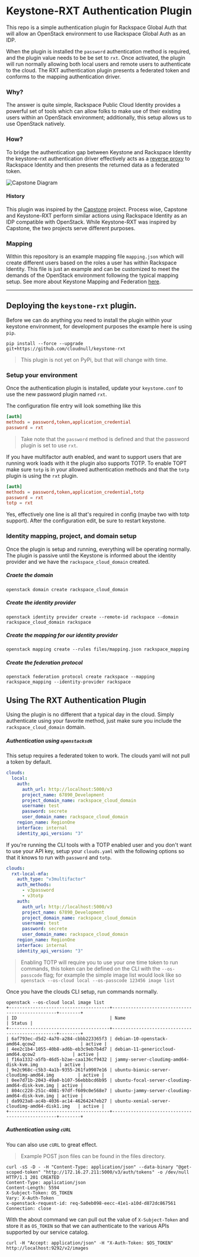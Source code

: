 # Keystone-RXT Authentication Plugin

This repo is a simple authentication plugin for Rackspace Global Auth that will allow an OpenStack environment to use
Rackspace Global Auth as an IDP.

When the plugin is installed the `password` authentication method is required, and the plugin value needs to be be set
to `rxt`. Once activated, the plugin will run normally allowing both local users and remote users to authenticate to
the cloud. The RXT authentication plugin presents a federated token and conforms to the mapping authentication driver.

### Why?

The answer is quite simple, Rackspace Public Cloud Identity provides a powerful set of tools which can allow folks
to make use of their existing users within an OpenStack environment; additionally, this setup allows us to use
OpenStack natively.

### How?

To bridge the authentication gap between Keystone and Rackspace Identity the keystone-rxt authentication driver
effectively acts as a [reverse proxy](https://en.wikipedia.org/wiki/Reverse_proxy) to Rackspace Identity and
then presents the returned data as a federated token.

![Capstone Diagram](files/capstone.png "Capstone reverse proxy image https://github.com/rackerlabs/capstone")

#### History

This plugin was inspired by the [Capstone](https://github.com/rackerlabs/capstone) project. Process wise, Capstone
and Keystone-RXT perform similar actions using Rackspace Identity as an IDP compatible with OpenStack. While
Keystone-RXT was inspired by Capstone, the two projects serve different purposes.

### Mapping

Within this repository is an example mapping file `mapping.json` which will create different users based on the roles
a user has within Rackspace Identity. This file is just an example and can be customized to meet the demands of the
OpenStack environment following the typical mapping setup. See more about Keystone Mapping and Federation
[here](https://docs.openstack.org/keystone/latest/admin/federation/mapping_combinations.html).

----

## Deploying the `keystone-rxt` plugin.

Before we can do anything you need to install the plugin within your keystone environment, for development purposes
the example here is using `pip`.

``` shell
pip install --force --upgrade git+https://github.com/cloudnull/keystone-rxt
```

> This plugin is not yet on PyPi, but that will change with time.

### Setup your environment

Once the authentication plugin is installed, update your `keystone.conf` to use the new password plugin named `rxt`.

The configuration file entry will look something like this

``` conf
[auth]
methods = password,token,application_credential
password = rxt
```
> Take note that the `password` method is defined and that the password plugin is set to use `rxt`.

If you have multifactor auth enabled, and want to support users that are running work loads with it
the plugin also supports TOTP. To enable TOPT make sure `totp` is in your allowed authentication
methods and that the `totp` plugin is using the `rxt` plugin.

``` conf
[auth]
methods = password,token,application_credential,totp
password = rxt
totp = rxt
```

Yes, effectively one line is all that's required in config (maybe two with totp support). After the
configuration edit, be sure to restart keystone.

### Identity mapping, project, and domain setup

Once the plugin is setup and running, everything will be operating normally. The plugin is passive until
the Keystone is informed about the identity provider and we have the `rackspace_cloud_domain` created.

##### Craete the domain

``` shell
openstack domain create rackspace_cloud_domain
```

##### Create the identity provider

``` shell
openstack identity provider create --remote-id rackspace --domain rackspace_cloud_domain rackspace
```

##### Create the mapping for our identity provider

``` shell
openstack mapping create --rules files/mapping.json rackspace_mapping
```

##### Create the federation protocol

``` shell
openstack federation protocol create rackspace --mapping rackspace_mapping --identity-provider rackspace
```

## Using The RXT Authentication Plugin

Using the plugin is no different that a typical day in the cloud. Simply authenticate using your favorite method,
just make sure you include the `rackspace_cloud_domain` domain.

##### Authentication using `openstacksdk`

This setup requires a federated token to work. The clouds yaml will not pull a token by default.

``` yaml
clouds:
  local:
    auth:
      auth_url: http://localhost:5000/v3
      project_name: 67890_Development
      project_domain_name: rackspace_cloud_domain
      username: test
      password: secrete
      user_domain_name: rackspace_cloud_domain
    region_name: RegionOne
    interface: internal
    identity_api_version: "3"
```

If you're running the CLI tools with a TOTP enabled user and you don't want to use your API key,
setup your `clouds.yaml` with the following options so that it knows to run with `password` and
`totp`.

``` yaml
clouds:
  rxt-local-mfa:
    auth_type: "v3multifactor"
    auth_methods:
      - v3password
      - v3totp
    auth:
      auth_url: http://localhost:5000/v3
      project_name: 67890_Development
      project_domain_name: rackspace_cloud_domain
      username: test
      password: secrete
      user_domain_name: rackspace_cloud_domain
    region_name: RegionOne
    interface: internal
    identity_api_version: "3"
```

> Enabling TOTP will require you to use your one time token to run commands, this token can be
  defined on the CLI with the `--os-passcode` flag; for example the simple image list would look
  like so `openstack --os-cloud local --os-passcode 123456 image list`

Once you have the clouds CLI setup, run commands normally.

```shell
openstack --os-cloud local image list
+--------------------------------------+-------------------------------------------------+--------+
| ID                                   | Name                                            | Status |
+--------------------------------------+-------------------------------------------------+--------+
| 6af793ec-d5d2-4a70-a284-cbbb223365f3 | debian-10-openstack-amd64.qcow2                 | active |
| 4ee2c1b4-1055-40b8-ad6b-eb3c9eb7b4d7 | debian-11-genericcloud-amd64.qcow2              | active |
| f16a1332-a5fb-46d5-b2ae-caa136cf9432 | jammy-server-cloudimg-amd64-disk-kvm.img        | active |
| 9e2c968c-c5b3-4a1b-9355-261fa9907e16 | ubuntu-bionic-server-cloudimg-amd64.img         | active |
| 0ee7d71b-2043-49a0-b107-56ebbbcd6b95 | ubuntu-focal-server-cloudimg-amd64-disk-kvm.img | active |
| 804cc228-251c-4081-97df-f609c0e568e7 | ubuntu-jammy-server-cloudimg-amd64-disk-kvm.img | active |
| da9923a8-ac4b-4036-ac14-46264247eb27 | ubuntu-xenial-server-cloudimg-amd64-disk1.img   | active |
+--------------------------------------+-------------------------------------------------+--------+
```

##### Authentication using `cURL`

You can also use `cURL` to great effect.

> Example POST json files can be found in the files directory.

``` shell
curl -sS -D - -H "Content-Type: application/json" --data-binary "@get-scoped-token" "http://172.16.27.211:5000/v3/auth/tokens" -o /dev/null
HTTP/1.1 201 CREATED
Content-Type: application/json
Content-Length: 5594
X-Subject-Token: OS_TOKEN
Vary: X-Auth-Token
x-openstack-request-id: req-5a0eb098-eecc-41e1-a10d-d872dc867561
Connection: close
```

With the about command we can pull out the value of `X-Subject-Token` and store it as `OS_TOKEN` so that we can
authenticate to the various APIs supported by our service catalog.

``` shell
curl -H "Accept: application/json" -H "X-Auth-Token: $OS_TOKEN" http://localhost:9292/v2/images
```
